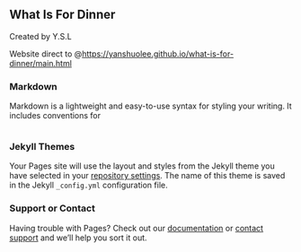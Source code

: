 ## What Is For Dinner
Created by Y.S.L

Website direct to @https://yanshuolee.github.io/what-is-for-dinner/main.html

### Markdown

Markdown is a lightweight and easy-to-use syntax for styling your writing. It includes conventions for

```markdown

```


### Jekyll Themes

Your Pages site will use the layout and styles from the Jekyll theme you have selected in your [repository settings](https://github.com/yanshuolee/what-is-for-dinner/settings). The name of this theme is saved in the Jekyll `_config.yml` configuration file.

### Support or Contact

Having trouble with Pages? Check out our [documentation](https://help.github.com/categories/github-pages-basics/) or [contact support](https://github.com/contact) and we’ll help you sort it out.

